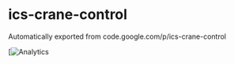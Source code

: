 # ics-crane-control
Automatically exported from code.google.com/p/ics-crane-control




[![Analytics](https://ga-beacon.appspot.com/UA-50941095-2/chromeskel_a/readme)

